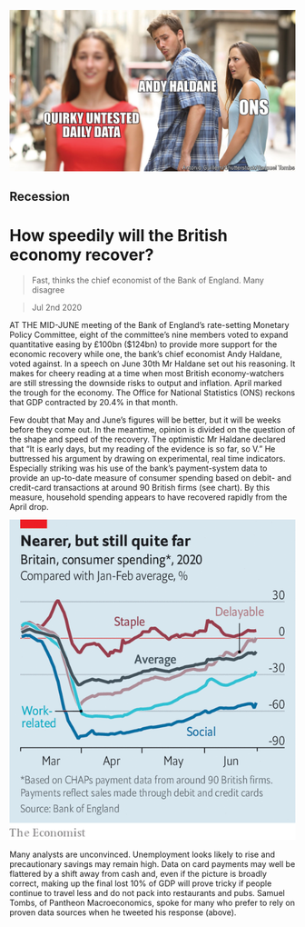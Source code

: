 ![](./images/20200704_BRD002_0.jpg)

## Recession

# How speedily will the British economy recover?

> Fast, thinks the chief economist of the Bank of England. Many disagree

> Jul 2nd 2020

AT THE MID-JUNE meeting of the Bank of England’s rate-setting Monetary Policy Committee, eight of the committee’s nine members voted to expand quantitative easing by £100bn ($124bn) to provide more support for the economic recovery while one, the bank’s chief economist Andy Haldane, voted against. In a speech on June 30th Mr Haldane set out his reasoning. It makes for cheery reading at a time when most British economy-watchers are still stressing the downside risks to output and inflation. April marked the trough for the economy. The Office for National Statistics (ONS) reckons that GDP contracted by 20.4% in that month.

Few doubt that May and June’s figures will be better, but it will be weeks before they come out. In the meantime, opinion is divided on the question of the shape and speed of the recovery. The optimistic Mr Haldane declared that “It is early days, but my reading of the evidence is so far, so V.” He buttressed his argument by drawing on experimental, real time indicators. Especially striking was his use of the bank’s payment-system data to provide an up-to-date measure of consumer spending based on debit- and credit-card transactions at around 90 British firms (see chart). By this measure, household spending appears to have recovered rapidly from the April drop.

![](./images/20200704_BRC298.png)

Many analysts are unconvinced. Unemployment looks likely to rise and precautionary savings may remain high. Data on card payments may well be flattered by a shift away from cash and, even if the picture is broadly correct, making up the final lost 10% of GDP will prove tricky if people continue to travel less and do not pack into restaurants and pubs. Samuel Tombs, of Pantheon Macroeconomics, spoke for many who prefer to rely on proven data sources when he tweeted his response (above).